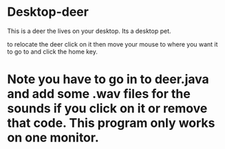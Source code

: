 # Desktop-deer
This is a deer the lives on your desktop. Its a desktop pet.

to relocate the deer click on it then move your mouse to where you want it to go to and click the home key.


# Note you have to go in to deer.java and add some .wav files for the sounds if you click on it or remove that code. This program only works on one monitor.

